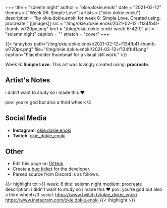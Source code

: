 +++
title =       "solemn night"
author =      "okie.dokie.enoki"
date =        "2021-02-12"
themes =      ["Week 06: Simple Love"]
artists =     ["okie.dokie.enoki"]
description = "by okie.dokie.enoki for week 6: Simple Love. Created using: procreate."
[[images]]
      src = "/img/okie.dokie.enoki/2021-02-12+f134fb41-thumb-w720px.png"
      href = "/blog/okie.dokie.enoki-week-6-42f0"
      alt = "solemn night"
      caption = ""
      stretch = "cover"
+++

{{< fancybox path="/img/okie.dokie.enoki/2021-02-12+f134fb41-thumb-w720px.png" file="/img/okie.dokie.enoki/2021-02-12+f134fb41.png" caption="Placeholder thumbnail for a visual still work." >}}


Week 6: **Simple Love**. This art was lovingly created using: **procreate**.

## Artist's Notes

i didn’t want to study so i made this ❤️

pov: you’re god but also a third wheel</3

## Social Media

- **Instagram**: <a href='https://instagram.com/okie.dokie.enoki' target='_blank'>okie.dokie.enoki</a>
- **Twitch**: <a href='https://twitch.tv/okie_dokie_enoki' target='_blank'>okie_dokie_enoki</a>

## Other

- Edit this page on [GitHub](https://github.com/teaminkling/web-refresh/edit/main/content/blog/okie.dokie.enoki-week-6-42f0.md).
- Create [a bug ticket](https://github.com/teaminkling/web-refresh/issues/new?assignees=&labels=bug&template=problem-report.md&title=) for the developer.
- Parsed source from Discord is as follows:

{{< highlight txt >}}
week: 6
title: solemn night
medium: procreate
description: i didn’t want to study so i made this ❤️
pov: you’re god but also a third wheel</3
social: https://www.twitch.tv/okie_dokie_enoki
https://www.instagram.com/okie.dokie.enoki
{{< /highlight >}}